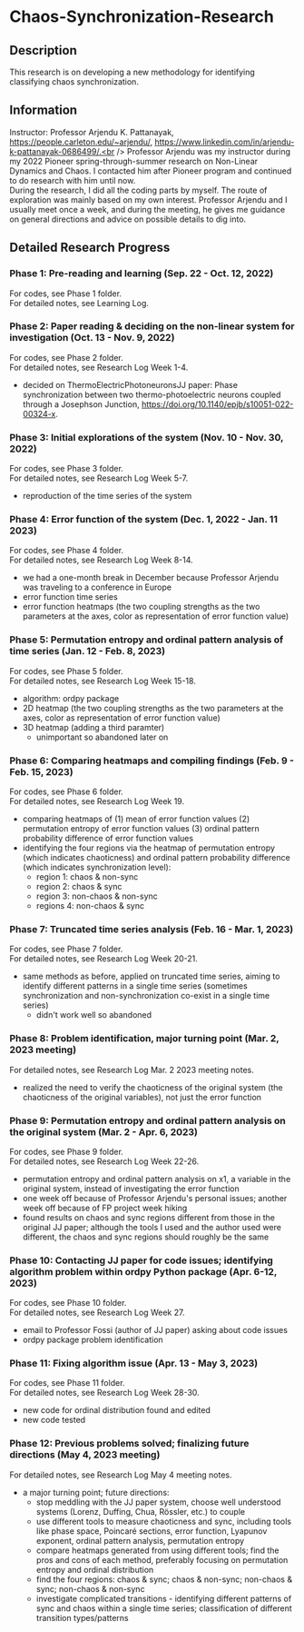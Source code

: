 # Chaos-Synchronization-Research
## Description
This research is on developing a new methodology for identifying classifying chaos synchronization.
## Information
Instructor: Professor Arjendu K. Pattanayak, https://people.carleton.edu/~arjendu/, https://www.linkedin.com/in/arjendu-k-pattanayak-0686499/.<br />
Professor Arjendu was my instructor during my 2022 Pioneer spring-through-summer research on Non-Linear Dynamics and Chaos. I contacted him after Pioneer program and continued to do research with him until now.<br />
During the research, I did all the coding parts by myself. The route of exploration was mainly based on my own interest. Professor Arjendu and I usually meet once a week, and during the meeting, he gives me guidance on general directions and advice on possible details to dig into.
## Detailed Research Progress
### Phase 1: Pre-reading and learning (Sep. 22 - Oct. 12, 2022)
For codes, see Phase 1 folder.<br />
For detailed notes, see Learning Log.
### Phase 2: Paper reading & deciding on the non-linear system for investigation (Oct. 13 - Nov. 9, 2022)
For codes, see Phase 2 folder.<br />
For detailed notes, see Research Log Week 1-4.
- decided on ThermoElectricPhotoneuronsJJ paper: Phase synchronization between two thermo-photoelectric neurons coupled through a Josephson Junction, https://doi.org/10.1140/epjb/s10051-022-00324-x.
### Phase 3: Initial explorations of the system (Nov. 10 - Nov. 30, 2022)
For codes, see Phase 3 folder.<br />
For detailed notes, see Research Log Week 5-7.
- reproduction of the time series of the system
### Phase 4: Error function of the system (Dec. 1, 2022 - Jan. 11 2023)
For codes, see Phase 4 folder.<br />
For detailed notes, see Research Log Week 8-14.
- we had a one-month break in December because Professor Arjendu was traveling to a conference in Europe
- error function time series
- error function heatmaps (the two coupling strengths as the two parameters at the axes, color as representation of error function value)
### Phase 5: Permutation entropy and ordinal pattern analysis of time series (Jan. 12 - Feb. 8, 2023)
For codes, see Phase 5 folder.<br />
For detailed notes, see Research Log Week 15-18.
- algorithm: ordpy package
- 2D heatmap (the two coupling strengths as the two parameters at the axes, color as representation of error function value)
- 3D heatmap (adding a third paramter)
    - unimportant so abandoned later on
### Phase 6: Comparing heatmaps and compiling findings (Feb. 9 - Feb. 15, 2023)
For codes, see Phase 6 folder.<br />
For detailed notes, see Research Log Week 19.
- comparing heatmaps of (1) mean of error function values (2) permutation entropy of error function values (3) ordinal pattern probability difference of error function values 
- identifying the four regions via the heatmap of permutation entropy (which indicates chaoticness) and ordinal pattern probability difference (which indicates synchronization level):
    - region 1: chaos & non-sync
    - region 2: chaos & sync
    - region 3: non-chaos & non-sync
    - regions 4: non-chaos & sync
### Phase 7: Truncated time series analysis (Feb. 16 - Mar. 1, 2023)
For codes, see Phase 7 folder.<br />
For detailed notes, see Research Log Week 20-21.
- same methods as before, applied on truncated time series, aiming to identify different patterns in a single time series (sometimes synchronization and non-synchronization co-exist in a single time series)
    - didn't work well so abandoned
### Phase 8: Problem identification, major turning point (Mar. 2, 2023 meeting)
For detailed notes, see Research Log Mar. 2 2023 meeting notes.
- realized the need to verify the chaoticness of the original system (the chaoticness of the original variables), not just the error function
### Phase 9: Permutation entropy and ordinal pattern analysis on the original system (Mar. 2 - Apr. 6, 2023)
For codes, see Phase 9 folder.<br />
For detailed notes, see Research Log Week 22-26.
- permutation entropy and ordinal pattern analysis on x1, a variable in the original system, instead of investigating the error function
- one week off because of Professor Arjendu's personal issues; another week off because of FP project week hiking
- found results on chaos and sync regions different from those in the original JJ paper; although the tools I used and the author used were different, the chaos and sync regions should roughly be the same
### Phase 10: Contacting JJ paper for code issues; identifying algorithm problem within ordpy Python package (Apr. 6-12, 2023)
For codes, see Phase 10 folder.<br />
For detailed notes, see Research Log Week 27.
- email to Professor Fossi (author of JJ paper) asking about code issues
- ordpy package problem identification
### Phase 11: Fixing algorithm issue (Apr. 13 - May 3, 2023)
For codes, see Phase 11 folder.<br />
For detailed notes, see Research Log Week 28-30.
- new code for ordinal distribution found and edited
- new code tested
### Phase 12: Previous problems solved; finalizing future directions (May 4, 2023 meeting)
For detailed notes, see Research Log May 4 meeting notes.
- a major turning point; future directions:
    - stop meddling with the JJ paper system, choose well understood systems (Lorenz, Duffing, Chua, Rössler, etc.) to couple
    - use different tools to measure chaoticness and sync, including tools like phase space, Poincaré sections, error function, Lyapunov exponent, ordinal pattern analysis, permutation entropy
    - compare heatmaps generated from using different tools; find the pros and cons of each method, preferably focusing on permutation entropy and ordinal distribution
    - find the four regions: chaos & sync; chaos & non-sync; non-chaos & sync; non-chaos & non-sync
    - investigate complicated transitions - identifying different patterns of sync and chaos within a single time series; classification of different transition types/patterns
